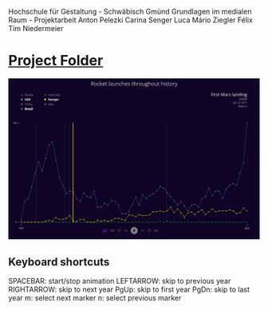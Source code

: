 Hochschule für Gestaltung - Schwäbisch Gmünd
Grundlagen im medialen Raum - Projektarbeit
Anton Pelezki 
Carina Senger 
Luca Mário Ziegler Félix  
Tim Niedermeier



# [Project Folder](project/)

![Project Screenshot](project/images/screenshot.png)

## Keyboard shortcuts

SPACEBAR: start/stop animation
LEFTARROW: skip to previous year
RIGHTARROW: skip to next year
PgUp: skip to first year
PgDn: skip to last year
m: select next marker
n: select previous marker

